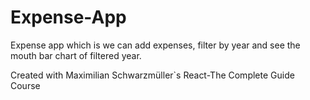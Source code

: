 # Expense-App
Expense app which is we can add expenses, filter by year and see the mouth bar chart of filtered year.


Created with Maximilian Schwarzmüller`s React-The Complete Guide Course
